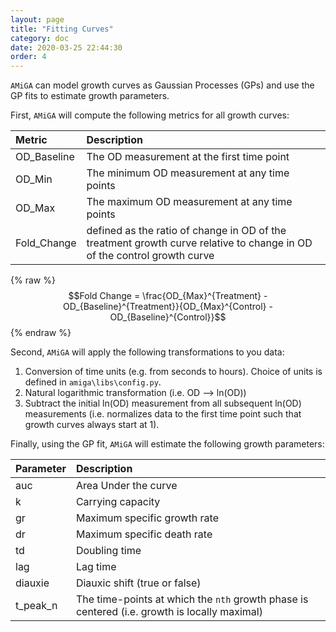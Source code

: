 ```yaml
---
layout: page
title: "Fitting Curves"
category: doc
date: 2020-03-25 22:44:30
order: 4
---
```


`AMiGA` can model growth curves as Gaussian Processes (GPs) and use the GP fits to estimate growth parameters.

First, `AMiGA` will compute the following metrics for all growth curves:

|Metric|Description|
|:---|:---|
|OD_Baseline|The OD measurement at the first time point|
|OD_Min|The minimum OD measurement at any time points|
|OD_Max|The maximum OD measurement at any time points|
|Fold_Change|defined as the ratio of change in OD of the treatment growth curve relative to change in OD of the control growth curve|

{% raw %}
$$Fold Change  = \frac{OD_{Max}^{Treatment} - OD_{Baseline}^{Treatment}}{OD_{Max}^{Control} - OD_{Baseline}^{Control}}$$
{% endraw %}

 Second, `AMiGA` will apply the following transformations to you data:

1. Conversion of time units (e.g. from seconds to hours). Choice of units is defined in `amiga\libs\config.py`.
2. Natural logarithmic transformation (i.e. OD --> ln(OD))
3. Subtract the initial ln(OD) measurement from all subsequent ln(OD) measurements (i.e. normalizes data to the first time point such that growth curves always start at 1).

Finally, using the GP fit, `AMiGA` will estimate the following growth parameters:

|Parameter|Description|
|:---|:---|
|auc|Area Under the curve|
|k|Carrying capacity|
|gr|Maximum specific growth rate|
|dr|Maximum specific death rate|
|td|Doubling time|
|lag|Lag time|
|diauxie|Diauxic shift (true or false)|
|t_peak_n|The time-points at which the `nth` growth phase is centered (i.e. growth is locally maximal)|
